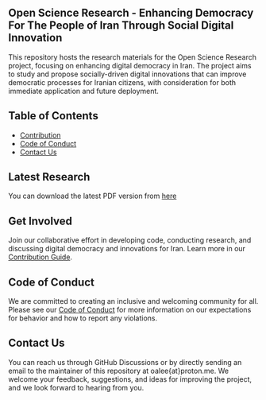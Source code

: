 ## Open Science Research - Enhancing Democracy For The People of Iran Through Social Digital Innovation

This repository hosts the research materials for the Open Science Research project, focusing on enhancing digital democracy in Iran. The project aims to study and propose socially-driven digital innovations that can improve democratic processes for Iranian citizens, with consideration for both immediate application and future deployment.


## Table of Contents

- [Contribution](#contribution)
- [Code of Conduct](#code-of-conduct)
- [Contact Us](#contact-us)

## Latest Research

You can download the 
latest PDF version from [here](https://github.com/oalee/os-digital-democracy-iran/blob/main/os-research.pdf)


## Get Involved


<!-- . Moreovers Contributions may include answering questions, engaging in discussions, and sharing ideas related to digital democracy for Iran. To contribute, -->

Join our collaborative effort in developing code, conducting research, and discussing digital democracy and innovations for Iran. Learn more in our [Contribution Guide](https://github.com/oalee/os-digital-democracy-iran/blob/main/contributing.md).


## Code of Conduct

We are committed to creating an inclusive and welcoming community for all. Please see our [Code of Conduct](https://github.com/oalee/os-digital-democracy-iran/blob/main/code-of-conduct.md) for more information on our expectations for behavior and how to report any violations.

## Contact Us
You can reach us through GitHub Discussions or by directly sending an email to the maintainer of this repository at oalee{at}proton.me. We welcome your feedback, suggestions, and ideas for improving the project, and we look forward to hearing from you.
